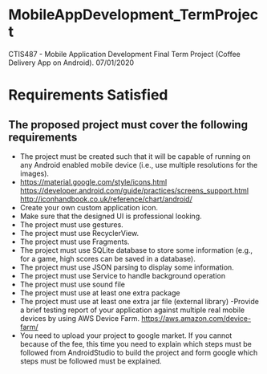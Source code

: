 # MobileAppDevelopment_TermProject
CTIS487 - Mobile Application Development Final Term Project (Coffee Delivery App on Android). 07/01/2020

# Requirements Satisfied
## The proposed project must cover the following requirements
- The project must be created such that it will be capable of running on any Android enabled
mobile device (i.e., use multiple resolutions for the images).
- https://material.google.com/style/icons.html
https://developer.android.com/guide/practices/screens_support.html
http://iconhandbook.co.uk/reference/chart/android/
- Create your own custom application icon.
- Make sure that the designed UI is professional looking.
- The project must use gestures.
- The project must use RecyclerView.
- The project must use Fragments.
- The project must use SQLite database to store some information (e.g., for a game, high
scores can be saved in a database).
- The project must use JSON parsing to display some information.
- The project must use Service to handle background operation
- The project must use sound file
- The project must use at least one extra package
- The project must use at least one extra jar file (external library)
-Provide a brief testing report of your application against multiple real mobile devices by
using AWS Device Farm. https://aws.amazon.com/device-farm/
- You need to upload your project to google market. If you cannot because of the fee, this
time you need to explain which steps must be followed from AndroidStudio to build the
project and form google which steps must be followed must be explained.
